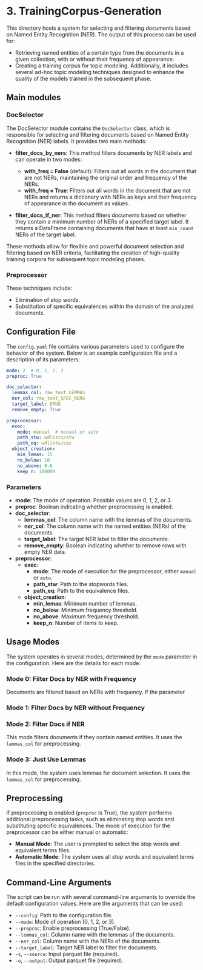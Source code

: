 # 3. TrainingCorpus-Generation

This directory hosts a system for selecting and filtering documents based on Named Entity Recognition (NER). The output of this process can be used for:

- Retrieving named entities of a certain type from the documents in a given collection, with or without their frequency of appearance.
- Creating a training corpus for topic modeling. Additionally, it includes several ad-hoc topic modeling techniques designed to enhance the quality of the models trained in the subsequent phase.

## Main modules

### DocSelector

The DocSelector module contains the `DocSelector` class, which is responsible for selecting and filtering documents based on Named Entity Recognition (NER) labels. It provides two main methods:

- **filter_docs_by_ners**: This method filters documents by NER labels and can operate in two modes:
  - **with_freq = False** (default): Filters out all words in the document that are not NERs, maintaining the original order and frequency of the NERs.
  - **with_freq = True**: Filters out all words in the document that are not NERs and returns a dictionary with NERs as keys and their frequency of appearance in the document as values.
  
- **filter_docs_if_ner**: This method filters documents based on whether they contain a minimum number of NERs of a specified target label. It returns a DataFrame containing documents that have at least `min_count` NERs of the target label.

These methods allow for flexible and powerful document selection and filtering based on NER criteria, facilitating the creation of high-quality training corpora for subsequent topic modeling phases.

### Preprocessor

These techniques include:

- Elimination of stop words.
- Substitution of specific equivalences within the domain of the analyzed documents.

## Configuration File

The `config.yaml` file contains various parameters used to configure the behavior of the system. Below is an example configuration file and a description of its parameters:

```yaml
mode: 2  # 0, 1, 2, 3
preproc: True

doc_selector:
  lemmas_col: raw_text_LEMMAS
  ner_col: raw_text_SPEC_NERS
  target_label: DRUG
  remove_empty: True

preprocessor:
  exec:
    mode: manual  # manual or auto
    path_stw: wdlists/stw
    path_eq: wdlists/eqs
  object_creation:
    min_lemas: 15
    no_below: 10
    no_above: 0.6
    keep_n: 100000
```

### Parameters

- **mode**: The mode of operation. Possible values are 0, 1, 2, or 3.
- **preproc**: Boolean indicating whether preprocessing is enabled.
- **doc_selector**:
  - **lemmas_col**: The column name with the lemmas of the documents.
  - **ner_col**: The column name with the named entities (NERs) of the documents.
  - **target_label**: The target NER label to filter the documents.
  - **remove_empty**: Boolean indicating whether to remove rows with empty NER data.
- **preprocessor**:
  - **exec**:
    - **mode**: The mode of execution for the preprocessor, either `manual` or `auto`.
    - **path_stw**: Path to the stopwords files.
    - **path_eq**: Path to the equivalence files.
  - **object_creation**:
    - **min_lemas**: Minimum number of lemmas.
    - **no_below**: Minimum frequency threshold.
    - **no_above**: Maximum frequency threshold.
    - **keep_n**: Number of items to keep.

## Usage Modes

The system operates in several modes, determined by the `mode` parameter in the configuration. Here are the details for each mode:

### Mode 0: Filter Docs by NER with Frequency

Documents are filtered based on NERs with frequency. If the parameter 

### Mode 1: Filter Docs by NER without Frequency


### Mode 2: Filter Docs if NER

This mode filters documents if they contain named entities. It uses the `lemmas_col` for preprocessing.

### Mode 3: Just Use Lemmas

In this mode, the system uses lemmas for document selection. It uses the `lemmas_col` for preprocessing.

## Preprocessing

If preprocessing is enabled (`preproc` is True), the system performs additional preprocessing tasks, such as eliminating stop words and substituting specific equivalences. The mode of execution for the preprocessor can be either manual or automatic:

- **Manual Mode**: The user is prompted to select the stop words and equivalent terms files.
- **Automatic Mode**: The system uses all stop words and equivalent terms files in the specified directories.

## Command-Line Arguments

The script can be run with several command-line arguments to override the default configuration values. Here are the arguments that can be used:

- `--config`: Path to the configuration file.
- `--mode`: Mode of operation (0, 1, 2, or 3).
- `--preproc`: Enable preprocessing (True/False).
- `--lemmas_col`: Column name with the lemmas of the documents.
- `--ner_col`: Column name with the NERs of the documents.
- `--target_label`: Target NER label to filter the documents.
- `-s`, `--source`: Input parquet file (required).
- `-o`, `--output`: Output parquet file (required).